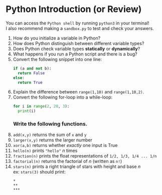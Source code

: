 # Python Introduction (or Review)
You can access the `Python shell` by running `python3` in your terminal!  
I also recommend making a `sandbox.py` to test and check your answers.

1. How do you initialize a variable in Python?
1. How does Python distinguish between different variable types?
1. Does Python check variable types **statically** or **dynamically**?
1. What happens if you run a Python script and there is a bug?
1. Convert the following snippet into one line:
    ```py
    if (a and not b):
      return False
    else:
      return True
    ```
1. Explain the difference between `range(1,10)` and `range(1,10,2)`.
1. Convert the following for-loop into a while-loop:
    ```py
    for i in range(2, 20, 3):
      print(i)
    ```
    ### Write the following functions.
1. `add(x,y)` returns the sum of `x` and `y`
1. `larger(x,y)` returns the larger number
1. `xor(a,b)` returns whether _exactly_ one input is True
1. `hello(n)` prints `"hello"` _n_ times
1. `fraction(n)` prints the float representations of `1/2, 1/3, 1/4 ... 1/n`
1. `factorial(n)` returns the factorial of _n_ (written as `n!`)
1. `stars(n)` prints a right triangle of stars with height and base _n_  
    ex: `stars(3)` should print:
    ```
    *
    **
    ***
    ```
